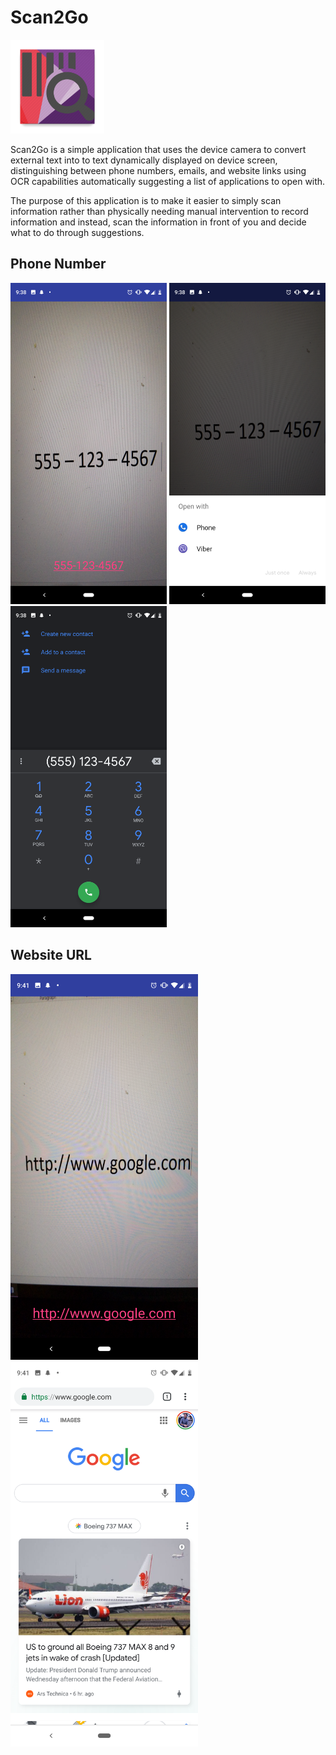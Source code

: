 
# Scan2Go 
<p float="left"> <img src="/app/src/main/otg_launcher-web.png" width="150" /> </p>
Scan2Go is a simple application that uses the device camera to convert external text into to text dynamically displayed on device screen, distinguishing between phone numbers, emails, and website links using OCR capabilities automatically suggesting a list of applications to open with.

The purpose of this application is to make it easier to simply scan information rather than physically needing manual intervention to record information and instead, scan the information in front of you and decide what to do through suggestions. 

## Phone Number
<p float="left">
<img src="app/Screenshot_20190313-213839.png" width="250" />
<img src="app/Screenshot_20190313-213847.png" width="250" /> 
<img src="app/Screenshot_20190313-213855.png" width="250" /> 
</p>

## Website URL
<p float="left">
<img src="app/Screenshot_20190313-214112.png" width="300" /> 
<img src="app/Screenshot_20190313-214125.png" width="300" /> 
</p>
